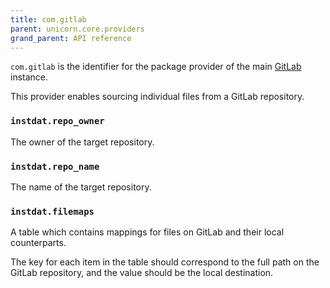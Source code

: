 ```yaml
---
title: com.gitlab
parent: unicorn.core.providers
grand_parent: API reference
---
```


`com.gitlab` is the identifier for the package provider of the main [GitLab](https://gitlab.com) instance.

This provider enables sourcing individual files from a GitLab repository.

### `instdat.repo_owner`

The owner of the target repository.

### `instdat.repo_name`

The name of the target repository.

### `instdat.filemaps`

A table which contains mappings for files on GitLab and their local counterparts.

The key for each item in the table should correspond to the full path on the GitLab repository, and the value should be the local destination.

